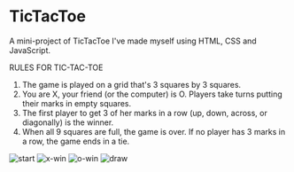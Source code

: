 # TicTacToe
A mini-project of TicTacToe I've made myself using HTML, CSS and JavaScript.

RULES FOR TIC-TAC-TOE

1. The game is played on a grid that's 3 squares by 3 squares.
2. You are X, your friend (or the computer) is O. Players take turns putting their marks in empty squares.
3. The first player to get 3 of her marks in a row (up, down, across, or diagonally) is the winner.
4. When all 9 squares are full, the game is over. If no player has 3 marks in a row, the game ends in a tie.

![start](https://user-images.githubusercontent.com/73690608/108707956-75727680-7519-11eb-9d3e-4a1fab9e2dd8.png)
![x-win](https://user-images.githubusercontent.com/73690608/108707960-77d4d080-7519-11eb-9ec2-62fe3e262b11.png)
![o-win](https://user-images.githubusercontent.com/73690608/108707964-7905fd80-7519-11eb-8e50-9c61700e569a.png)
![draw](https://user-images.githubusercontent.com/73690608/108707969-7a372a80-7519-11eb-98dd-14eade3d6efd.png)

